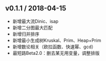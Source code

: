 ## v0.1.1 / 2018-04-15

* 新增最大流Dinic、isap
* 新增二分图最大匹配
* 新增归并排序
* 新增最小生成树Kruskal、Prim、Heap+Prim
* 新增数论相关（欧拉函数、快速幂、gcd）
* 最短路Beta2.0：删去某无用变量，调整排版
